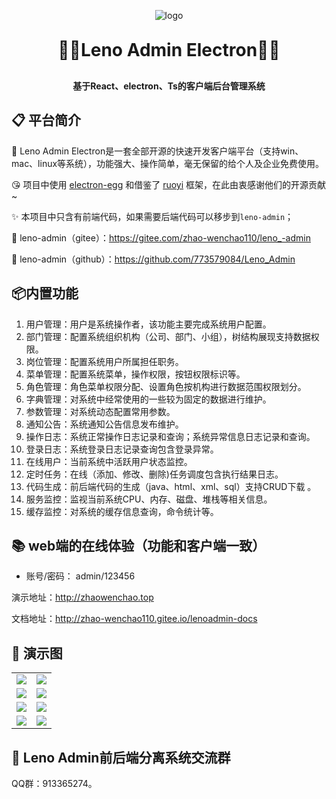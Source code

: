 <p align="center">
	<img alt="logo" src="https://gitee.com/zhao-wenchao110/leno_-admin/raw/master/remdme-show-imgs/logo.png">
</p>
<h1 align="center" style="margin: 30px 0 30px; font-weight: bold;">🎉🎉Leno Admin Electron🎉🎉</h1>
<h4 align="center">基于React、electron、Ts的客户端后台管理系统</h4>

## 📋 平台简介

🥗 Leno Admin Electron是一套全部开源的快速开发客户端平台（支持win、mac、linux等系统），功能强大、操作简单，毫无保留的给个人及企业免费使用。

😘 项目中使用 [electron-egg](https://gitee.com/dromara/electron-egg/tree/master/) 和借鉴了 [ruoyi](http://ruoyi.vip/) 框架，在此由衷感谢他们的开源贡献~


✨ 本项目中只含有前端代码，如果需要后端代码可以移步到`leno-admin`；

🍰 leno-admin（gitee）：https://gitee.com/zhao-wenchao110/leno_-admin

🍨 leno-admin（github）：https://github.com/773579084/Leno_Admin

## 📦内置功能

1.  用户管理：用户是系统操作者，该功能主要完成系统用户配置。
2.  部门管理：配置系统组织机构（公司、部门、小组），树结构展现支持数据权限。
3.  岗位管理：配置系统用户所属担任职务。
4.  菜单管理：配置系统菜单，操作权限，按钮权限标识等。
5.  角色管理：角色菜单权限分配、设置角色按机构进行数据范围权限划分。
6.  字典管理：对系统中经常使用的一些较为固定的数据进行维护。
7.  参数管理：对系统动态配置常用参数。
8.  通知公告：系统通知公告信息发布维护。
9.  操作日志：系统正常操作日志记录和查询；系统异常信息日志记录和查询。
10. 登录日志：系统登录日志记录查询包含登录异常。
11. 在线用户：当前系统中活跃用户状态监控。
12. 定时任务：在线（添加、修改、删除)任务调度包含执行结果日志。
13. 代码生成：前后端代码的生成（java、html、xml、sql）支持CRUD下载 。
15. 服务监控：监视当前系统CPU、内存、磁盘、堆栈等相关信息。
16. 缓存监控：对系统的缓存信息查询，命令统计等。

## 📚 web端的在线体验（功能和客户端一致）

- 账号/密码： admin/123456  

演示地址：http://zhaowenchao.top 

文档地址：http://zhao-wenchao110.gitee.io/lenoadmin-docs

## 🐶 演示图

<table>
    <tr>
        <td><img src="https://gitee.com/zhao-wenchao110/leno_-admin/raw/master/remdme-show-imgs/login.png"/></td>
        <td><img src="https://gitee.com/zhao-wenchao110/leno_-admin/raw/master/remdme-show-imgs/user.png"/></td>
    </tr>
    <tr>
        <td><img src="https://gitee.com/zhao-wenchao110/leno_-admin/raw/master/remdme-show-imgs/edit-avatar.png"/></td>
        <td><img src="https://gitee.com/zhao-wenchao110/leno_-admin/raw/master/remdme-show-imgs/menu.png"/></td>
    </tr>
    <tr>
        <td><img src="https://gitee.com/zhao-wenchao110/leno_-admin/raw/master/remdme-show-imgs/dict.png"/></td>
        <td><img src="https://gitee.com/zhao-wenchao110/leno_-admin/raw/master/remdme-show-imgs/profile.png"/></td>
    </tr>
	<tr>
        <td><img src="https://gitee.com/zhao-wenchao110/leno_-admin/raw/master/remdme-show-imgs/reids.png"/></td>
        <td><img src="https://gitee.com/zhao-wenchao110/leno_-admin/raw/master/remdme-show-imgs/gen.png"/></td>
    </tr>	 
</table>


## 💬 Leno Admin前后端分离系统交流群

QQ群：913365274。